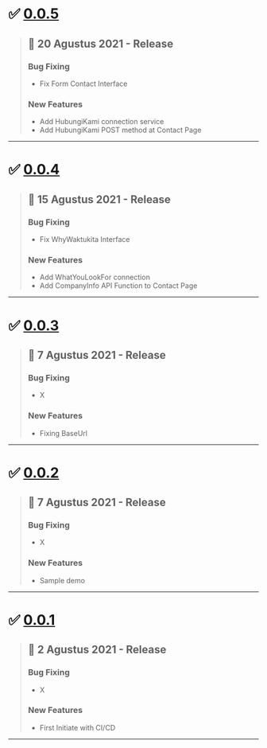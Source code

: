 # :white_check_mark: [0.0.5](https://gitlab.com/waktukita-new/wakutkita-class-new-frontend/-/tags/0.0.5)
> ## :calendar: **20 Agustus 2021 - Release**
>
> ### **Bug Fixing**
> - Fix Form Contact Interface
>
> ### **New Features**
> - Add HubungiKami connection service
> - Add HubungiKami POST method at Contact Page
---
# :white_check_mark: [0.0.4](https://gitlab.com/waktukita-new/wakutkita-class-new-frontend/-/tags/0.0.4)
> ## :calendar: **15 Agustus 2021 - Release**
>
> ### **Bug Fixing**
> - Fix WhyWaktukita Interface
>
> ### **New Features**
> - Add WhatYouLookFor connection
> - Add CompanyInfo API Function to Contact Page
---
# :white_check_mark: [0.0.3](https://gitlab.com/waktukita-new/wakutkita-class-new-frontend/-/tags/0.0.3)
> ## :calendar: **7 Agustus 2021 - Release**
>
> ### **Bug Fixing**
> - X
>
> ### **New Features**
> - Fixing BaseUrl
---

# :white_check_mark: [0.0.2](https://gitlab.com/waktukita-new/wakutkita-class-new-frontend/-/tags/0.0.2)
> ## :calendar: **7 Agustus 2021 - Release**
>
> ### **Bug Fixing**
> - X
>
> ### **New Features**
> - Sample demo
---

# :white_check_mark: [0.0.1](https://gitlab.com/waktukita-new/wakutkita-class-new-frontend/-/tags/0.0.1)
> ## :calendar: **2 Agustus 2021 - Release**
>
> ### **Bug Fixing**
> - X
>
> ### **New Features**
> - First Initiate with CI/CD
---
